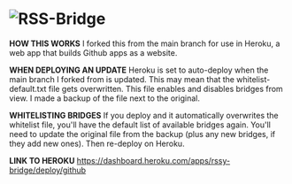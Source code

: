 ![RSS-Bridge](static/logo_600px.png)
===

**HOW THIS WORKS** 
I forked this from the main branch for use in Heroku, a web app that builds Github apps as a website. 

**WHEN DEPLOYING AN UPDATE** 
Heroku is set to auto-deploy when the main branch I forked from is updated. This may mean that the whitelist-default.txt file gets overwritten. This file enables and disables bridges from view. I made a backup of the file next to the original. 

**WHITELISTING BRIDGES** 
If you deploy and it automatically overwrites the whitelist file, you'll have the default list of available bridges again. You'll need to update the original file from the backup (plus any new bridges, if they add new ones). Then re-deploy on Heroku.

**LINK TO HEROKU** 
https://dashboard.heroku.com/apps/rssy-bridge/deploy/github
